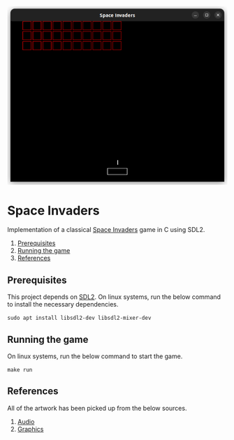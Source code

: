 ![Screenshot of a running game](./screenshots/game.png)

# Space Invaders
Implementation of a classical [Space Invaders](https://en.wikipedia.org/wiki/Space_Invaders) game in C using SDL2.

1. [Prerequisites](#prerequisites)
2. [Running the game](#running-the-game)
3. [References](#references)

## Prerequisites

This project depends on [SDL2](https://www.libsdl.org/). On linux systems, run the below command to install the necessary dependencies.

```
sudo apt install libsdl2-dev libsdl2-mixer-dev
```

## Running the game

On linux systems, run the below command to start the game.

```
make run
```

## References

All of the artwork has been picked up from the below sources.

1. [Audio](https://www.classicgaming.cc/classics/space-invaders/sounds)
2. [Graphics](https://www.classicgaming.cc/classics/space-invaders/graphics)

